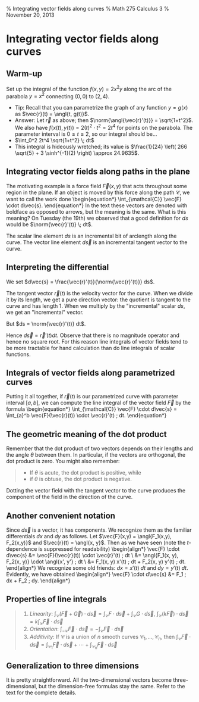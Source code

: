 % Integrating vector fields along curves
% Math 275 Calculus 3
% November 20, 2013




# Integrating vector fields along curves

## Warm-up

Set up the integral of the function $f(x,y) = 2x^2 y$ along the arc of the parabola $y = x^2$ connecting $(0,0)$ to $(2,4)$.

- Tip: Recall that you can parametrize the graph of any function $y = g(x)$ as $\vec{r}(t) = \angl{t, g(t)}$. 
- Answer: Let $\vec{r}$ as above; then $\norm{\angl{\vec{r}'(t)}} = \sqrt{1+t^2}$. We also have $f(x(t),y(t)) = 2(t)^2 \cdot t^2 = 2t^4$ for points on the parabola. The parameter interval is $0 \leq t \leq 2$, so our integral should be...
- $\int_0^2 2t^4 \sqrt{1+t^2} \; dt$
- This integral is hideously wretched; its value is $\frac{1}{24} \left( 266 \sqrt{5} + 3 \sinh^{-1}(2) \right) \approx 24.9635$.

## Integrating vector fields along paths in the plane

The motivating example is a force field $\vec{F}(x,y)$ that acts throughout some region in the plane. If an object is moved by this force along the path $\mathcal{C}$, we want to call the work done 
\begin{equation*}
    \int_{\mathcal{C}} \vec{F} \cdot d\vec{s}.
\end{equation*}
In the text these vectors are denoted with boldface as opposed to arrows, but the meaning is the same. What is this meaning? On Tuesday (the 19th) we observed that a good definition for $ds$ would be $\norm{\vec{r}'(t)} \; dt$.

The scalar line element $ds$ is an incremental bit of arclength along the curve. The vector line element $d\vec{s}$ is an incremental tangent vector to the curve.

## Interpreting the differential

We set $d\vec{s} = \frac{\vec{r}'(t)}{\norm{\vec{r}'(t)}} ds$.

The tangent vector $\vec{r}(t)$ is the velocity vector for the curve. When we divide it by its length, we get a pure direction vector: the quotient is tangent to the curve and has length 1. When we multiply by the "incremental" scalar $ds$, we get an "incremental" vector.

But $ds = \norm{\vec{r}'(t)} dt$. 

Hence $d\vec{s} = \vec{r}'(t) dt$. Observe that there is no magnitude operator and hence no square root. For this reason line integrals of vector fields tend to be more tractable for hand calculation than do line integrals of scalar functions.

## Integrals of vector fields along parametrized curves

Putting it all together, if $\vec{r}(t)$ is our parametrized curve with parameter interval $[a,b]$, we can compute the line integral of the vector field $\vec{F}$ by the formula
\begin{equation*}
    \int_{\mathcal{C}} \vec{F} \cdot d\vec{s} = \int_{a}^b \vec{F}(\vec{r}(t)) \cdot \vec{r}'(t) \; dt.
\end{equation*}

## The geometric meaning of the dot product

Remember that the dot product of two vectors depends on their lengths and the angle $\theta$ between them. In particular, if the vectors are orthogonal, the dot product is zero. You might also remember:

> - If $\theta$ is acute, the dot product is positive, while
> - if $\theta$ is obtuse, the dot product is negative.

Dotting the vector field with the tangent vector to the curve produces the component of the field in the direction of the curve.

## Another convenient notation

Since $d\vec{s}$ is a vector, it has components. We recognize them as the familiar differentials $dx$ and $dy$ as follows. Let $\vec{F}(x,y) = \angl{F_1(x,y), F_2(x,y)}$ and $\vec{r}(t) = \angl{x, y}$. Then as we have seen (note the $t$-dependence is suppressed for readability)
\begin{align*}
    \vec{F} \cdot d\vec{s} &= \vec{F}(\vec{r}(t)) \cdot \vec{r}'(t) \; dt \\
                           &= \angl{F_1(x, y), F_2(x, y)} \cdot \angl{x', y'} \; dt \\
                           &= F_1(x, y) x'(t) \; dt + F_2(x, y) y'(t) \; dt.
\end{align*}
We recognize some old friends: $dx = x'(t) \; dt$ and $dy = y'(t) \; dt$. Evidently, we have obtained
\begin{align*}
    \vec{F} \cdot d\vec{s} &= F_1 \; dx + F_2 \; dy.
\end{align*}

## Properties of line integrals

> 1. *Linearity*: $\displaystyle\int_{\mathcal{C}} (\vec{F} + \vec{G}) \cdot d\vec{s} = \int_{\mathcal{C}} F \cdot d\vec{s} + \int_{\mathcal{C}} G \cdot d\vec{s}$, $\displaystyle \int_{\mathcal{C}} (k\vec{F}) \cdot d\vec{s} = k\int_{\mathcal{C}} \vec{F} \cdot d\vec{s}$
> 2. *Orientation*: $\displaystyle\int_{-\mathcal{C}} \vec{F} \cdot d\vec{s} = -\int_{\mathcal{C}} \vec{F} \cdot d\vec{s}$
> 3. *Additivity*: If $\mathcal{C}$ is a union of $n$ smooth curves $\mathcal{C}_1, \ldots, \mathcal{C}_n$, then $\displaystyle \int_{\mathcal{C}} \vec{F} \cdot d\vec{s} = \int_{\mathcal{C}_1} \vec{F} \cdot d\vec{s} + \cdots + \int_{\mathcal{C}_n} \vec{F} \cdot d\vec{s}$

## Generalization to three dimensions

It is pretty straightforward. All the two-dimensional vectors become three-dimensional, but the dimension-free formulas stay the same. Refer to the text for the complete details.

